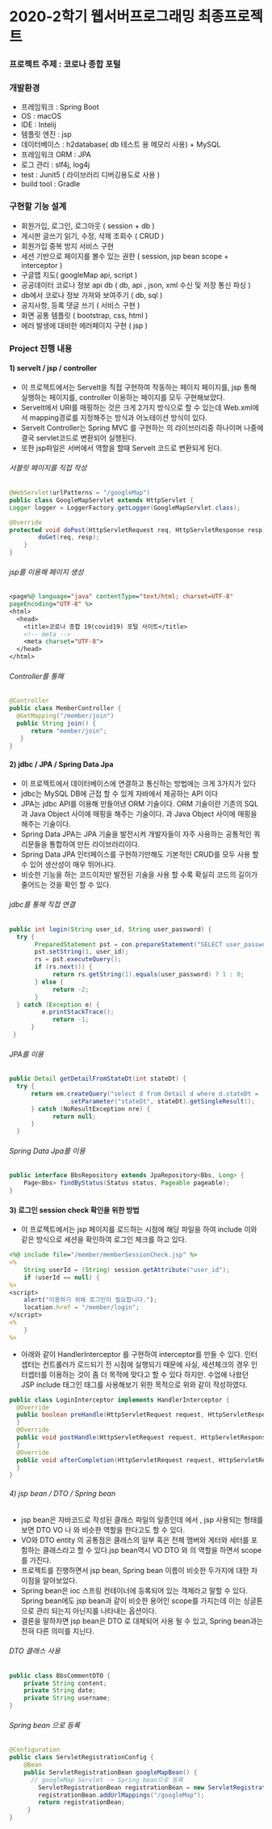 # 2020-2학기 웹서버프로그래밍 최종프로젝트

### 프로젝트 주제 : 코로나 종합 포털

### 개발환경
* 프레임워크 : Spring Boot 
* OS : macOS 
* IDE : Intelij 
* 템플릿 엔진 : jsp 
* 데이터베이스 : h2database( db 테스트 용 메모리 사용) + MySQL  
* 프레임워크 ORM : JPA 
* 로그 관리 : slf4j, log4j 
* test : Junit5 ( 라이브러리 디버깅용도로 사용 ) 
* build tool : Gradle 

### 구현할 기능 설계 
* 회원가입, 로그인, 로그아웃 ( session + db ) 
* 게시판 글쓰기 읽기, 수정, 삭제 조회수 ( CRUD ) 
* 회원가입 중복 방지 서비스 구현 
* 세션 기반으로 페이지를 볼수 있는 권한 ( session, jsp bean scope +  interceptor ) 
* 구글맵 지도( googleMap api, script ) 
* 공공데이터 코로나 정보 api db ( db, api , json, xml 수신 및 저장 통신 파싱 ) 
* db에서 코로나 정보 가져와 보여주기 ( db, sql ) 
* 공지사항, 등록 댓글 쓰기 ( 서비스 구현 )
* 화면 공통 템플릿 ( bootstrap, css, html ) 
* 에러 발생에 대비한 에러페이지 구현 ( jsp ) 

### Project 진행 내용
#### 1) servelt / jsp / controller
* 이 프로젝트에서는 Servelt을 직접 구현하여 작동하는 페이지 페이지를, jsp 통해 실행하는 페이지를, controller 이용하는 페이지를 모두 구현해보았다.
* Servelt에서 URI를 매핑하는 것은 크게 2가지 방식으로 할 수 있는데 Web.xml에서 mapping경로를 지정해주는 방식과 어노테이션 방식이 있다.
* Servelt Controller는 Spring MVC 를 구현하는 의 라이브러리중 하나이며 나중에 결국 servlet코드로 변환되어 실행된다.
* 또한 jsp파일은 서버에서 역할을 할때 Servelt 코드로 변환되게 된다.

###### 서블릿 페이지를 직접 작성
```java
@WebServlet(urlPatterns = "/googleMap")
public class GoogleMapServlet extends HttpServlet {
Logger logger = LoggerFactory.getLogger(GoogleMapServlet.class);

@Override
protected void doPost(HttpServletRequest req, HttpServletResponse resp) throws ServletException, IOException {
        doGet(req, resp);
    }
}
```
###### jsp를 이용해 페이지 생성
```jsp
<page%@ language="java" contentType="text/html; charset=UTF-8"
pageEncoding="UTF-8" %>
<html>
  <head>
    <title>코로나 종합 19(covid19) 포털 사이트</title>
    <!-- meta -->
    <meta charset="UTF-8">
  </head>
</html>
```
###### Controller를 통해
```java
@Controller
public class MemberController {
  @GetMapping("/member/join")
  public String join() {
      return "member/join";
   }
}
```
#### 2) jdbc / JPA  / Spring Data Jpa
* 이 프로젝트에서 데이터베이스에 연결하고 통신하는 방법에는 크게 3가지가 있다
* jdbc는 MySQL DB에 근접 할 수 있게 자바에서 제공하는 API 이다
* JPA는 jdbc API를 이용해 만들어낸 ORM 기술이다. ORM 기술이란 기존의 SQL과 Java Object 사이에 매핑을 해주는 기술이다.
과 Java Object 사이에 매핑을 해주는 기술이다.
* Spring Data JPA는 JPA 기술을 발전시켜 개발자들이 자주 사용하는 공통적인 쿼리문들을 통합하여 만든 라이브러리이다.
* Spring Data JPA 인터페이스를 구현하기만해도 기본적인 CRUD를 모두 사용 할 수 있어 생산성이 매우 뛰어나다.
* 비슷한 기능을 하는 코드이지만 발전된 기술을 사용 할 수록 확실히 코드의 길이가 줄어드는 것을 확인 할 수 있다.

###### jdbc를 통해 직접 연결
```java
public int login(String user_id, String user_password) {
  try {
       PreparedStatement pst = con.prepareStatement("SELECT user_password FROM member WHERE user_id = ?");
       pst.setString(1, user_id);  
       rs = pst.executeQuery();
       if (rs.next()) {
            return rs.getString(1).equals(user_password) ? 1 : 0;
       } else {
            return -2;
       }
  } catch (Exception e) {
         e.printStackTrace();
            return -1;
      }
 }
```
###### JPA를 이용
```java
public Detail getDetailFromStateDt(int stateDt) {
  try {
      return em.createQuery("select d from Detail d where d.stateDt = :stateDt", Detail.class)
                .setParameter("stateDt", stateDt).getSingleResult();
      } catch (NoResultException nre) {
            return null;
      }
  }
```
###### Spring Data Jpa를 이용
```java
public interface BbsRepository extends JpaRepository<Bbs, Long> {
    Page<Bbs> findByStatus(Status status, Pageable pageable);
}
```
#### 3) 로그인 session check 확인을 위한 방법
* 이 프로젝트에서는 jsp 페이지를 로드하는 시점에 해당 파일을 하여 include 이와 같은 방식으로 세션을 확인하여 로그인 체크를 하고 있다.

```jsp
<%@ include file="/member/memberSessionCheck.jsp" %>
<%
    String userId = (String) session.getAttribute("user_id");
    if (userId == null) {
%>
<script>
    alert("이용하기 위해 로그인이 필요합니다.");
    location.href = "/member/login";
</script>
<%
    }
%>
```

* 아래와 같이 HandlerInterceptor 를 구현하여 interceptor를 만들 수 있다. 
인터셉터는 컨트롤러가 로드되기 전 시점에 실행되기 때문에 사실, 세션체크의 경우 인터셉터를 이용하는 것이 좀 더 목적에 맞다고 할 수 있다 하지만.
수업에 나왔던 JSP include 태그인 태그를 사용해보기 위한 목적으로 위와 같이 작성하였다.

```java
public class LoginInterceptor implements HandlerInterceptor {
  @Override
  public boolean preHandle(HttpServletRequest request, HttpServletResponse response, Object handler) throws Exception {
  }
  @Override
  public void postHandle(HttpServletRequest request, HttpServletResponse response, Object handler, ModelAndView modelAndView) throws Exception {
  }
  @Override
  public void afterCompletion(HttpServletRequest request, HttpServletResponse response, Object handler, Exception ex) throws Exception {
  }
}
```

###### 4) jsp bean / DTO / Spring bean
* jsp bean은 자바코드로 작성된 클래스 파일의 일종인데 에서 , jsp 사용되는 형태를 보면 DTO VO 나 와 비슷한 역할을 한다고도 할 수 있다.
* VO와 DTO entity 의 공통점은 클래스의 일부 혹은 전체 맴버와 게터와 세터를 포함하는 클래스라고 할 수 있다.jsp bean역시 VO DTO 와 의 역할을 하면서 scope를 가진다.
* 프로젝트를 진행하면서 jsp bean, Spring bean 이름이 비슷한 두가지에 대한 차이점을 알아보았다.
* Spring bean은 ioc 스프링 컨테이너에 등록되어 있는 객체라고 말할 수 있다. Spring bean에도 jsp bean과 같이 비슷한 용어인 scope를 가지는데 이는 싱글톤으로 관리 되는지 아닌지를 나타내는 옵션이다.
* 결론을 말하자면 jsp bean은 DTO 로 대체되어 사용 될 수 있고, Spring bean과는 전혀 다른 의미를 지닌다.

###### DTO 클래스 사용
```java
public class BbsCommentDTO {
    private String content;
    private String date;
    private String username;
}
```

###### Spring bean 으로 등록
```java
@Configuration
public class ServletRegistrationConfig {
    @Bean
    public ServletRegistrationBean googleMapBean() {
      // googleMap Servlet -> Spring bean으로 등록
        ServletRegistrationBean registrationBean = new ServletRegistrationBean(new  GoogleMapServlet());
        registrationBean.addUrlMappings("/googleMap");
        return registrationBean;
     }
}
```
